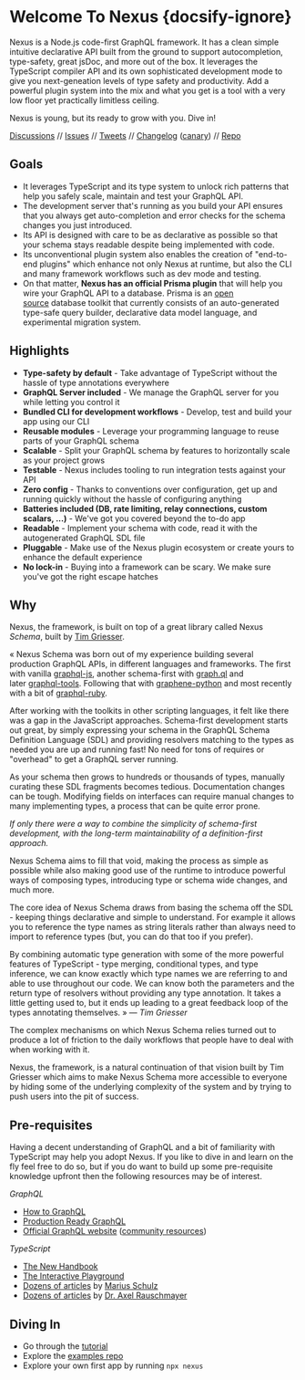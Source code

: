 # Welcome To Nexus {docsify-ignore}

<p class='NextIs Note'></p>

Nexus is a Node.js code-first GraphQL framework. It has a clean simple intuitive declarative API built from the ground to support autocompletion, type-safety, great jsDoc, and more out of the box. It leverages the TypeScript compiler API and its own sophisticated development mode to give you next-geneation levels of type safety and productivity. Add a powerful plugin system into the mix and what you get is a tool with a very low floor yet practically limitless ceiling.

Nexus is young, but its ready to grow with you. Dive in!

[Discussions](https://github.com/graphql-nexus/nexus/discussions) // [Issues](https://github.com/graphql-nexus/nexus/issues) // [Tweets](https://twitter.com/nexusgql) // [Changelog](https://github.com/graphql-nexus/nexus/releases) ([canary](https://github.com/graphql-nexus/nexus/releases/tag/next)) // [Repo](https://github.com/graphql-nexus/nexus)

## Goals

- It leverages TypeScript and its type system to unlock rich patterns that help you safely scale, maintain and test your GraphQL API.
- The development server that's running as you build your API ensures that you always get auto-completion and error checks for the schema changes you just introduced.
- Its API is designed with care to be as declarative as possible so that your schema stays readable despite being implemented with code.
- Its unconventional plugin system also enables the creation of "end-to-end plugins" which enhance not only Nexus at runtime, but also the CLI and many framework workflows such as dev mode and testing.
- On that matter, **Nexus has an official Prisma plugin** that will help you wire your GraphQL API to a database. Prisma is an [open source](https://github.com/prisma/prisma) database toolkit that currently consists of an auto-generated type-safe query builder, declarative data model language, and experimental migration system.

## Highlights

- **Type-safety by default** - Take advantage of TypeScript without the hassle of type annotations everywhere
- **GraphQL Server included** - We manage the GraphQL server for you while letting you control it
- **Bundled CLI for development workflows** - Develop, test and build your app using our CLI
- **Reusable modules** - Leverage your programming language to reuse parts of your GraphQL schema
- **Scalable** - Split your GraphQL schema by features to horizontally scale as your project grows
- **Testable** - Nexus includes tooling to run integration tests against your API
- **Zero config** - Thanks to conventions over configuration, get up and running quickly without the hassle of configuring anything
- **Batteries included (DB, rate limiting, relay connections, custom scalars, ...)** - We've got you covered beyond the to-do app
- **Readable** - Implement your schema with code, read it with the autogenerated GraphQL SDL file
- **Pluggable** - Make use of the Nexus plugin ecosystem or create yours to enhance the default experience
- **No lock-in** - Buying into a framework can be scary. We make sure you've got the right escape hatches

## Why

Nexus, the framework, is built on top of a great library called Nexus _Schema_, built by [Tim Griesser](https://github.com/tgriesser).

« Nexus Schema was born out of my experience building several production GraphQL APIs, in different languages and frameworks. The first with vanilla [graphql-js](https://github.com/graphql/graphql-js), another schema-first with [graph.ql](https://github.com/matthewmueller/graph.ql) and later [graphql-tools](https://github.com/apollographql/graphql-tools). Following that with [graphene-python](https://docs.graphene-python.org/en/latest/) and most recently with a bit of [graphql-ruby](http://graphql-ruby.org/).

After working with the toolkits in other scripting languages, it felt like there was a gap in the JavaScript approaches. Schema-first development starts out great, by simply expressing your schema in the GraphQL Schema Definition Language (SDL) and providing resolvers matching to the types as needed you are up and running fast! No need for tons of requires or "overhead" to get a GraphQL server running.

As your schema then grows to hundreds or thousands of types, manually curating these SDL fragments becomes tedious. Documentation changes can be tough. Modifying fields on interfaces can require manual changes to many implementing types, a process that can be quite error prone.

_If only there were a way to combine the simplicity of schema-first development, with the long-term maintainability of a definition-first approach._

Nexus Schema aims to fill that void, making the process as simple as possible while also making good use of the runtime to introduce powerful ways of composing types, introducing type or schema wide changes, and much more.

The core idea of Nexus Schema draws from basing the schema off the SDL - keeping things declarative and simple to understand. For example it allows you to reference the type names as string literals rather than always need to import to reference types (but, you can do that too if you prefer).

By combining automatic type generation with some of the more powerful features of TypeScript - type merging, conditional types, and type inference, we can know exactly which type names we are referring to and able to use throughout our code. We can know both the parameters and the return type of resolvers without providing any type annotation. It takes a little getting used to, but it ends up leading to a great feedback loop of the types annotating themselves. » — _Tim Griesser_

The complex mechanisms on which Nexus Schema relies turned out to produce a lot of friction to the daily workflows that people have to deal with when working with it.

Nexus, the framework, is a natural continuation of that vision built by Tim Griesser which aims to make Nexus Schema more accessible to everyone by hiding some of the underlying complexity of the system and by trying to push users into the pit of success.

## Pre-requisites

Having a decent understanding of GraphQL and a bit of familiarity with TypeScript may help you adopt Nexus. If you like to dive in and learn on the fly feel free to do so, but if you do want to build up some pre-requisite knowledge upfront then the following resources may be of interest.

_GraphQL_

- [How to GraphQL](https://www.howtographql.com)
- [Production Ready GraphQL](https://book.productionreadygraphql.com/)
- [Official GraphQL website](https://graphql.org) ([community resources](https://graphql.org/community/))

_TypeScript_

- [The New Handbook](https://microsoft.github.io/TypeScript-New-Handbook/everything/)
- [The Interactive Playground](http://www.typescriptlang.org/play)
- [Dozens of articles](https://mariusschulz.com/blog) by [Marius Schulz](https://github.com/mariusschulz)
- [Dozens of articles](https://2ality.com/index.html) by [Dr. Axel Rauschmayer](https://github.com/rauschma)

## Diving In

- Go through the [tutorial](/tutorial/introduction)
- Explore the [examples repo](https://github.com/graphql-nexus/examples)
- Explore your own first app by running `npx nexus`
